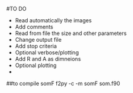 #TO DO

- Read automatically the images
- Add comments
- Read from file the size and other parameters
- Change output file
- Add stop criteria
- Optional verbose/plotting
- Add R and A as dimneions
- Optional plotting
-

##to compile somF
f2py -c -m somF som.f90
